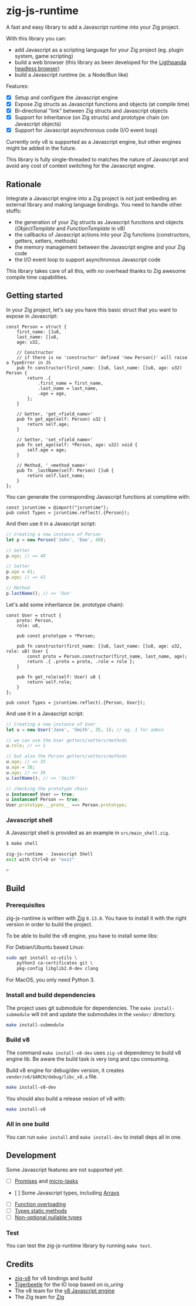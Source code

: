 # zig-js-runtime

A fast and easy library to add a Javascript runtime into your Zig project.

With this library you can:

- add Javascript as a scripting language for your Zig project (eg. plugin system, game scripting)
- build a web browser (this library as been developed for the [Ligthpanda headless browser](https://lightpanda.io))
- build a Javascript runtime (ie. a Node/Bun like)

Features:

- [x] Setup and configure the Javascript engine
- [x] Expose Zig structs as Javascript functions and objects (at compile time)
- [x] Bi-directional "link" between Zig structs and Javascript objects
- [x] Support for inheritance (on Zig structs) and prototype chain (on Javascript objects)
- [x] Support for Javascript asynchronous code (I/O event loop)

Currently only v8 is supported as a Javascript engine, but other engines might be added in the future.

This library is fully single-threaded to matches the nature of Javascript and avoid any cost of context switching for the Javascript engine.

## Rationale

Integrate a Javascript engine into a Zig project is not just embeding an external library and making language bindings.
You need to handle other stuffs:

- the generation of your Zig structs as Javascript functions and objects (_ObjectTemplate_ and _FunctionTemplate_ in v8)
- the callbacks of Javascript actions into your Zig functions (constructors, getters, setters, methods)
- the memory management between the Javascript engine and your Zig code
- the I/O event loop to support asynchronous Javascript code

This library takes care of all this, with no overhead thanks to Zig awesome compile time capabilities.

## Getting started

In your Zig project, let's say you have this basic struct that you want to expose in Javascript:

```zig
const Person = struct {
    first_name: []u8,
    last_name: []u8,
    age: u32,

    // Constructor
    // if there is no 'constructor' defined 'new Person()' will raise a TypeError in JS
    pub fn constructor(first_name: []u8, last_name: []u8, age: u32) Person {
        return .{
            .first_name = first_name,
            .last_name = last_name,
            .age = age,
        };
    }

    // Getter, 'get_<field_name>'
    pub fn get_age(self: Person) u32 {
        return self.age;
    }

    // Setter, 'set_<field_name>'
    pub fn set_age(self: *Person, age: u32) void {
        self.age = age;
    }

    // Method, '_<method_name>'
    pub fn _lastName(self: Person) []u8 {
        return self.last_name;
    }
};
```

You can generate the corresponding Javascript functions at comptime with:

```zig
const jsruntime = @import("jsruntime");
pub const Types = jsruntime.reflect(.{Person});
```

And then use it in a Javascript script:

```javascript
// Creating a new instance of Person
let p = new Person('John', 'Doe', 40);

// Getter
p.age; // => 40

// Setter
p.age = 41;
p.age; // => 41

// Method
p.lastName(); // => 'Doe'
```

Let's add some inheritance (ie. prototype chain):

```zig
const User = struct {
    proto: Person,
    role: u8,

    pub const prototype = *Person;

    pub fn constructor(first_name: []u8, last_name: []u8, age: u32, role: u8) User {
        const proto = Person.constructor(first_name, last_name, age);
        return .{ .proto = proto, .role = role };
    }

    pub fn get_role(self: User) u8 {
        return self.role;
    }
};

pub const Types = jsruntime.reflect(.{Person, User});
```

And use it in a Javascript script:

```javascript
// Creating a new instance of User
let u = new User('Jane', 'Smith', 35, 1); // eg. 1 for admin

// we can use the User getters/setters/methods
u.role; // => 1

// but also the Person getters/setters/methods
u.age; // => 35
u.age = 36;
u.age; // => 36
u.lastName(); // => 'Smith'

// checking the prototype chain
u instanceof User == true;
u instanceof Person == true;
User.prototype.__proto__ === Person.prototype;
```

### Javascript shell

A Javascript shell is provided as an example in `src/main_shell.zig`.

```sh
$ make shell

zig-js-runtime - Javascript Shell
exit with Ctrl+D or "exit"

>
```

## Build

### Prerequisites

zig-js-runtime is written with [Zig](https://ziglang.org/) `0.13.0`. You have to
install it with the right version in order to build the project.

To be able to build the v8 engine, you have to install some libs:

For Debian/Ubuntu based Linux:
```sh
sudo apt install xz-utils \
    python3 ca-certificates git \
    pkg-config libglib2.0-dev clang
```

For MacOS, you only need Python 3.

### Install and build dependencies

The project uses git submodule for dependencies.
The `make install-submodule` will init and update the submodules in the `vendor/`
directory.

```sh
make install-submodule
```

### Build v8

The command `make install-v8-dev` uses `zig-v8` dependency to build v8 engine lib.
Be aware the build task is very long and cpu consuming.

Build v8 engine for debug/dev version, it creates
`vendor/v8/$ARCH/debug/libc_v8.a` file.

```sh
make install-v8-dev
```

You should also build a release vesion of v8 with:

```sh
make install-v8
```

### All in one build

You can run `make install` and `make install-dev` to install deps all in one.

## Development

Some Javascript features are not supported yet:

- [ ] [Promises](https://github.com/lightpanda-io/zig-js-runtime/issues/73) and [micro-tasks](https://github.com/lightpanda-io/zig-js-runtime/issues/56)
- [ ] Some Javascript types, including [Arrays](https://github.com/lightpanda-io/zig-js-runtime/issues/52)
- [ ] [Function overloading](https://github.com/lightpanda-io/zig-js-runtime/issues/54)
- [ ] [Types static methods](https://github.com/lightpanda-io/zig-js-runtime/issues/127)
- [ ] [Non-optional nullable types](https://github.com/lightpanda-io/zig-js-runtime/issues/72)

### Test

You can test the zig-js-runtime library by running `make test`.

## Credits

- [zig-v8](https://github.com/fubark/zig-v8/) for v8 bindings and build
- [Tigerbeetle](https://github.com/tigerbeetledb/tigerbeetle/tree/main/src/io) for the IO loop based on _io\_uring_
- The v8 team for the [v8 Javascript engine](https://v8.dev/)
- The Zig team for [Zig](https://ziglang.org/)
